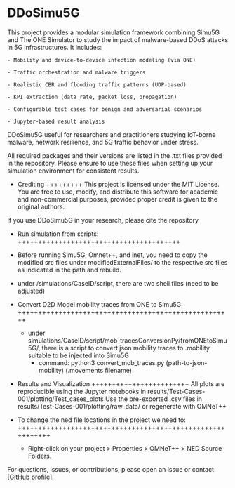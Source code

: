 # DDoSimu5G 

This project provides a modular simulation framework combining Simu5G and The ONE Simulator to study the impact of malware-based DDoS attacks in 5G infrastructures. It includes:

    - Mobility and device-to-device infection modeling (via ONE)

    - Traffic orchestration and malware triggers

    - Realistic CBR and flooding traffic patterns (UDP-based)

    - KPI extraction (data rate, packet loss, propagation)

    - Configurable test cases for benign and adversarial scenarios

    - Jupyter-based result analysis

DDoSimu5G useful for researchers and practitioners studying IoT-borne malware, network resilience, and 5G traffic behavior under stress.

All required packages and their versions are listed in the .txt files provided in the repository. Please ensure to use these files when setting up your simulation environment for consistent results.

- Crediting
  +++++++++
This project is licensed under the MIT License. You are free to use, modify, and distribute this software for academic and non-commercial purposes, provided proper credit is given to the original authors.

If you use DDoSimu5G in your research, please cite the repository

- Run simulation from scripts:
  ++++++++++++++++++++++++++++++++++++++++
 - Before running Simu5G, Omnet++, and inet, you need to copy the modified src files under modifiedExternalFiles/ to the respective src files as indicated in the path and rebuild. 

  - under /simulations/CaseID/script, there are two shell files (need to be adjusted)

- Convert D2D Model mobility traces from ONE to Simu5G:
  +++++++++++++++++++++++++++++++++++++++++++++++++++++
  - under simulations/CaseID/script/mob_tracesConversionPy/fromONEtoSimu5G/, there is a script to convert json mobility traces to .mobility suitable to be injected into Simu5G
    - command:
      python3 convert_mob_traces.py (path-to-json-mobility) (.movements filename)

- Results and Visualization
  ++++++++++++++++++++++++
All plots are reproducible using the Jupyter notebooks in results/Test-Cases-001/plotting/Test_cases_plots
Use the pre-exported .csv files in results/Test-Cases-001/plotting/raw_data/ or regenerate with OMNeT++

- To change the ned file locations in the project we need to: 
  +++++++++++++++++++++++++++++++++++++++++++++++++++++++++++
  - Right-click on your project > Properties > OMNeT++ > NED Source Folders.




For questions, issues, or contributions, please open an issue or contact [GitHub profile].


